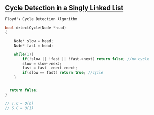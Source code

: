  ## [Cycle Detection in a Singly Linked List](https://www.codingninjas.com/studio/problems/cycle-detection-in-a-singly-linked-list_8230683?challengeSlug=striver-sde-challenge&leftPanelTab=1)

``` Floyd's Cycle Detection Algorithm ```
```cpp
bool detectCycle(Node *head)
{
	 
    Node* slow = head;
    Node* fast = head;

    while(1){
        if(!slow || !fast || !fast->next) return false; //no cycle
        slow = slow->next;
        fast = fast ->next->next;
        if(slow == fast) return true; //cycle
    }

    
  return false;
}

// T.C = O(n)
// S.C = O(1)
``` 
